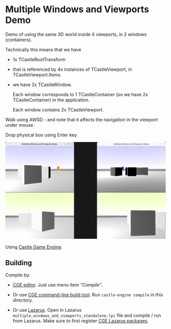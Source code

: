 # Multiple Windows and Viewports Demo

Demo of using the same 3D world inside 4 viewports, in 2 windows (containers).

Technically this means that we have
- 1x TCastleRootTransform
- that is referenced by 4x instances of TCastleViewport, in TCastleViewport.Items
- we have 2x TCastleWindow.

    Each window corresponds to 1 TCastleContainer (so we have 2x TCastleContainer) in the application.

    Each window contains 2x TCastleViewport.

Walk using AWSD - and note that it affects the navigation in the viewport under mouse.

Drop physical box using Enter key.

![Screenshot](screenshot.png)

Using [Castle Game Engine](https://castle-engine.io/).

## Building

Compile by:

- [CGE editor](https://castle-engine.io/manual_editor.php). Just use menu item _"Compile"_.

- Or use [CGE command-line build tool](https://castle-engine.io/build_tool). Run `castle-engine compile` in this directory.

- Or use [Lazarus](https://www.lazarus-ide.org/). Open in Lazarus `multiple_windows_and_viewports_standalone.lpi` file and compile / run from Lazarus. Make sure to first register [CGE Lazarus packages](https://castle-engine.io/lazarus).

